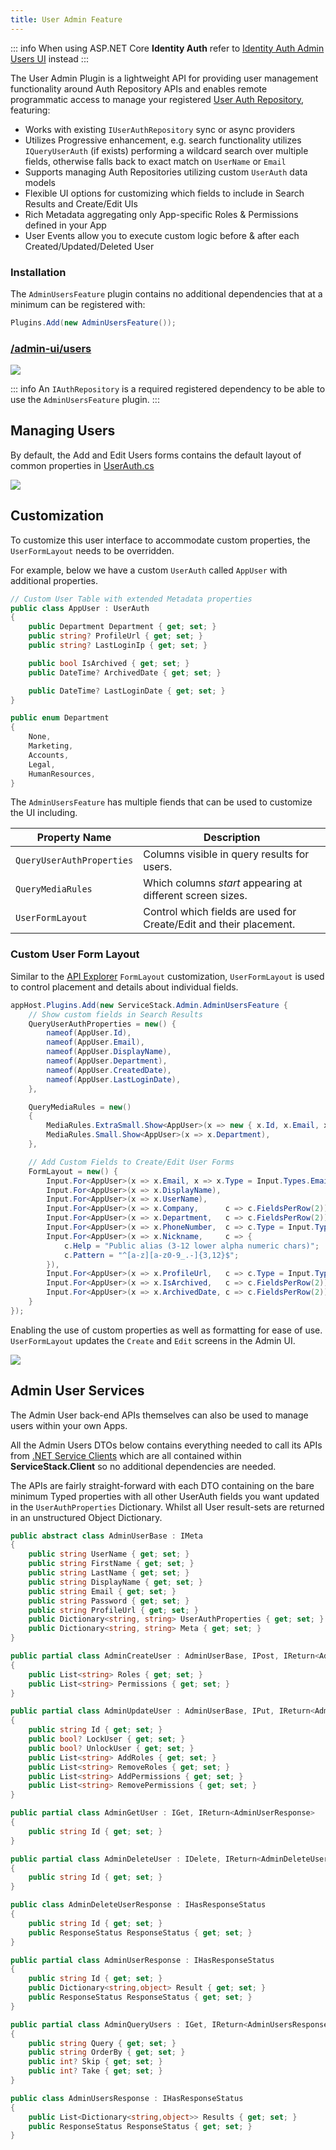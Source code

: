 ```yaml
---
title: User Admin Feature
---
```


::: info
When using ASP.NET Core **Identity Auth** refer to [Identity Auth Admin Users UI](/admin-ui-identity-users) instead
:::

The User Admin Plugin is a lightweight API for providing user management functionality around Auth Repository APIs and enables remote programmatic access to manage your registered [User Auth Repository](/auth/authentication-and-authorization#user-auth-repository), featuring:

 - Works with existing `IUserAuthRepository` sync or async providers
 - Utilizes Progressive enhancement, e.g. search functionality utilizes `IQueryUserAuth` (if exists) performing a wildcard search over multiple fields, otherwise falls back to exact match on `UserName` or `Email`
 - Supports managing Auth Repositories utilizing custom `UserAuth` data models
 - Flexible UI options for customizing which fields to include in Search Results and Create/Edit UIs
 - Rich Metadata aggregating only App-specific Roles & Permissions defined in your App
 - User Events allow you to execute custom logic before & after each Created/Updated/Deleted User

### Installation

The `AdminUsersFeature` plugin contains no additional dependencies that at a minimum can be registered with:

```csharp
Plugins.Add(new AdminUsersFeature());
```

<div class="not-prose"> 
<a href="https://razor-pages.web-templates.io/admin-ui">
    <h3 class="text-center font-medium text-3xl mb-3">/admin-ui/users</h3>
    <div class="block p-4 rounded shadow hover:shadow-lg">
        <img src="/img/pages/admin-ui/users.png">
    </div>
</a>
</div>

::: info
An `IAuthRepository` is a required registered dependency to be able to use the `AdminUsersFeature` plugin.
:::

## Managing Users

By default, the Add and Edit Users forms contains the default layout of common properties in [UserAuth.cs](https://github.com/ServiceStack/ServiceStack/blob/master/src/ServiceStack/Auth/UserAuth.cs)

<div class="flex justify-center py-8">
    <a href="https://razor-pages.web-templates.io/admin-ui/users?edit=2">
        <img src="/img/pages/admin-ui/users-edit-default.png" style="max-width:800px;">
    </a>
</div>

## Customization

To customize this user interface to accommodate custom properties, the `UserFormLayout` needs to be overridden.

For example, below we have a custom `UserAuth` called `AppUser` with additional properties.

```csharp
// Custom User Table with extended Metadata properties
public class AppUser : UserAuth
{
    public Department Department { get; set; }
    public string? ProfileUrl { get; set; }
    public string? LastLoginIp { get; set; }

    public bool IsArchived { get; set; }
    public DateTime? ArchivedDate { get; set; }

    public DateTime? LastLoginDate { get; set; }
}

public enum Department
{
    None,
    Marketing,
    Accounts,
    Legal,
    HumanResources,
}
```

The `AdminUsersFeature` has multiple fiends that can be used to customize the UI including.

| Property Name             | Description                                                        |
|---------------------------|--------------------------------------------------------------------|
| `QueryUserAuthProperties` | Columns visible in query results for users.                        |
| `QueryMediaRules`         | Which columns *start* appearing at different screen sizes.         |
| `UserFormLayout`          | Control which fields are used for Create/Edit and their placement. |

### Custom User Form Layout

Similar to the [API Explorer](./api-explorer.md#formlayout) `FormLayout` customization, `UserFormLayout` is used to control placement and details about individual fields.

```csharp
appHost.Plugins.Add(new ServiceStack.Admin.AdminUsersFeature {
    // Show custom fields in Search Results
    QueryUserAuthProperties = new() {
        nameof(AppUser.Id),
        nameof(AppUser.Email),
        nameof(AppUser.DisplayName),
        nameof(AppUser.Department),
        nameof(AppUser.CreatedDate),
        nameof(AppUser.LastLoginDate),
    },

    QueryMediaRules = new()
    {
        MediaRules.ExtraSmall.Show<AppUser>(x => new { x.Id, x.Email, x.DisplayName }),
        MediaRules.Small.Show<AppUser>(x => x.Department),
    },

    // Add Custom Fields to Create/Edit User Forms
    FormLayout = new() {
        Input.For<AppUser>(x => x.Email, x => x.Type = Input.Types.Email),
        Input.For<AppUser>(x => x.DisplayName),
        Input.For<AppUser>(x => x.UserName),
        Input.For<AppUser>(x => x.Company,      c => c.FieldsPerRow(2)),
        Input.For<AppUser>(x => x.Department,   c => c.FieldsPerRow(2)),
        Input.For<AppUser>(x => x.PhoneNumber,  c => c.Type = Input.Types.Tel),
        Input.For<AppUser>(x => x.Nickname,     c => {
            c.Help = "Public alias (3-12 lower alpha numeric chars)";
            c.Pattern = "^[a-z][a-z0-9_.-]{3,12}$";
        }),
        Input.For<AppUser>(x => x.ProfileUrl,   c => c.Type = Input.Types.Url),
        Input.For<AppUser>(x => x.IsArchived,   c => c.FieldsPerRow(2)),
        Input.For<AppUser>(x => x.ArchivedDate, c => c.FieldsPerRow(2)),
    }
});
```

Enabling the use of custom properties as well as formatting for ease of use. `UserFormLayout` updates the `Create` and `Edit` screens in the Admin UI.

<div class="flex justify-center py-8">
    <a href="https://razor-pages.web-templates.io/admin-ui/users?edit=2">
        <img src="/img/pages/admin-ui/users-edit-custom.png" style="max-width:800px;">
    </a>
</div>

## Admin User Services

The Admin User back-end APIs themselves can also be used to manage users within your own Apps. 

All the Admin Users DTOs below contains everything needed to call its APIs from [.NET Service Clients](/csharp-client) which are all contained within **ServiceStack.Client** so no additional dependencies are needed.

The APIs are fairly straight-forward with each DTO containing on the bare minimum Typed properties with all other UserAuth fields you want updated in the `UserAuthProperties` Dictionary. Whilst all User result-sets are returned in an unstructured Object Dictionary.

```csharp
public abstract class AdminUserBase : IMeta
{
    public string UserName { get; set; }
    public string FirstName { get; set; }
    public string LastName { get; set; }
    public string DisplayName { get; set; }
    public string Email { get; set; }
    public string Password { get; set; }
    public string ProfileUrl { get; set; }
    public Dictionary<string, string> UserAuthProperties { get; set; }
    public Dictionary<string, string> Meta { get; set; }
}

public partial class AdminCreateUser : AdminUserBase, IPost, IReturn<AdminUserResponse>
{
    public List<string> Roles { get; set; }
    public List<string> Permissions { get; set; }
}

public partial class AdminUpdateUser : AdminUserBase, IPut, IReturn<AdminUserResponse>
{
    public string Id { get; set; }
    public bool? LockUser { get; set; }
    public bool? UnlockUser { get; set; }
    public List<string> AddRoles { get; set; }
    public List<string> RemoveRoles { get; set; }
    public List<string> AddPermissions { get; set; }
    public List<string> RemovePermissions { get; set; }
}

public partial class AdminGetUser : IGet, IReturn<AdminUserResponse>
{
    public string Id { get; set; }
}

public partial class AdminDeleteUser : IDelete, IReturn<AdminDeleteUserResponse>
{
    public string Id { get; set; }
}

public class AdminDeleteUserResponse : IHasResponseStatus
{
    public string Id { get; set; }
    public ResponseStatus ResponseStatus { get; set; }
}

public partial class AdminUserResponse : IHasResponseStatus
{
    public string Id { get; set; }
    public Dictionary<string,object> Result { get; set; }
    public ResponseStatus ResponseStatus { get; set; }
}

public partial class AdminQueryUsers : IGet, IReturn<AdminUsersResponse>
{
    public string Query { get; set; }
    public string OrderBy { get; set; }
    public int? Skip { get; set; }
    public int? Take { get; set; }
}

public class AdminUsersResponse : IHasResponseStatus
{
    public List<Dictionary<string,object>> Results { get; set; }
    public ResponseStatus ResponseStatus { get; set; }
}
```
